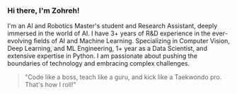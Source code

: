 ### Hi there, I'm Zohreh!

I'm an AI and Robotics Master's student and Research Assistant, deeply immersed in the world of AI. I have 3+ years of R&D experience in the ever-evolving fields of AI and Machine Learning. Specializing in Computer Vision, Deep Learning, and ML Engineering, 1+ year as a Data Scientist, and extensive expertise in Python. I am passionate about pushing the boundaries of technology and embracing complex challenges. 

> "Code like a boss, teach like a guru, and kick like a Taekwondo pro. That's how I roll!"



<!--
**AphroDatalyst/AphroDatalyst** is a ✨ _special_ ✨ repository because its `README.md` (this file) appears on your GitHub profile.
> "Code, Learn, and Punch! Because why not?"
### Let's Connect!
[Linkedin](https://www.linkedin.com/in/zohreh-bayramalizadeh/)
"Code like a boss, teach like a guru, and kick like a Taekwondo champ. That's how I roll!"
"Embracing the synergy of mind, body, and technology."
"Coding with finesse, teaching with zest, and kicking like a Taekwondo pro/champ - that's my tech mantra!"

 When I'm not busy teaching machines to learn or crunching data, you can find me mastering the art of Taekwondo — because let's face it, even AI gurus need a kick-ass hobby!

So, whether it's decoding the mysteries of AI, untangling Python scripts, or landing the perfect roundhouse kick, I'm your go-to. Remember, in a world full of algorithms, sometimes you just need to throw a little Taekwondo into the mix!


Here are some ideas to get you started:
- 🤖 AI Research Assistant with 3+ years of R&D experience.
- 🎓 Teaching Assistant for 1+ year, spreading knowledge and enthusiasm.
- 🧠 ML Engineer with a flair for creating impactful solutions.
- 💻 Python Developer with 3+ years of coding and scripting expertise.
- 🌐 Web Development enthusiast, exploring the depths of full-stack technologies.
- 🛠️ IT Professional with a comprehensive understanding of tech landscapes.
- 🥋 Taekwondo Enthusiast - because life is not just about tech!
- 🤖 AI Research Assistant with 3+ years of R&D experience.
- 💻 Python Developer with 3+ years of coding and scripting expertise.
- 🥋 Taekwondo Enthusiast - because life is not just about tech!
- 🔭 I’m currently working on ...
- 🌱 I’m currently learning ...
- 👯 I’m looking to collaborate on ...
- 🤔 I’m looking for help with ...
- 💬 Ask me about ...
- 📫 How to reach me: ...
- 😄 Pronouns: ...
- ⚡ Fun fact: ...
-->
